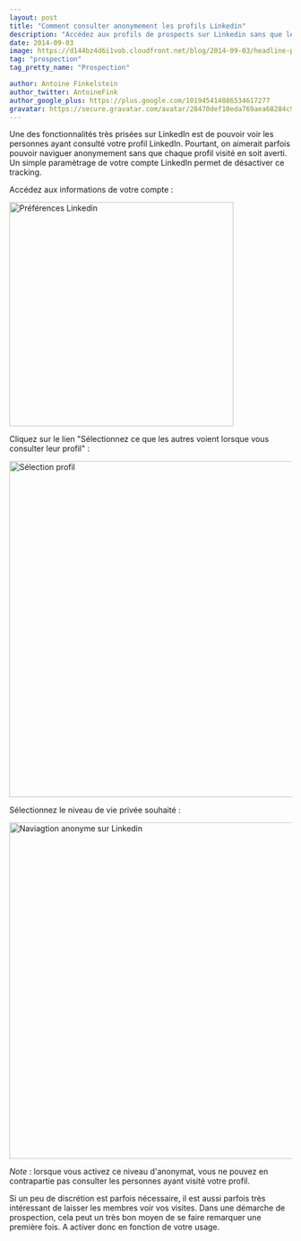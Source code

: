 ```yaml
---
layout: post
title: "Comment consulter anonymement les profils Linkedin"
description: "Accédez aux profils de prospects sur Linkedin sans que le site leur affiche votre présence."
date: 2014-09-03
image: https://d144bz4d6i1vob.cloudfront.net/blog/2014-09-03/headline-picture.jpg
tag: "prospection"
tag_pretty_name: "Prospection"

author: Antoine Finkelstein
author_twitter: AntoineFink
author_google_plus: https://plus.google.com/101945414886534617277
gravatar: https://secure.gravatar.com/avatar/28470def10eda769aea68284c919493f?d=mm&s=40&r=G
---
```


Une des fonctionnalités très prisées sur LinkedIn est de pouvoir voir les personnes ayant consulté votre profil LinkedIn. Pourtant, on aimerait parfois pouvoir naviguer anonymement sans que chaque profil visité en soit averti. Un simple paramètrage de votre compte LinkedIn permet de désactiver ce tracking.

Accédez aux informations de votre compte :

<img class="img-responsive" src="https://d144bz4d6i1vob.cloudfront.net/blog/2014-09-03/img0.jpg" alt="Préférences Linkedin" width="400" />

Cliquez sur le lien "Sélectionnez ce que les autres voient lorsque vous consulter leur profil" :

<img class="img-responsive" src="https://d144bz4d6i1vob.cloudfront.net/blog/2014-09-03/img1.jpg" alt="Sélection profil" width="600" />

Sélectionnez le niveau de vie privée souhaité :

<img class="img-responsive" src="https://d144bz4d6i1vob.cloudfront.net/blog/2014-09-03/img2.jpg" alt="Naviagtion anonyme sur Linkedin" width="600" />

*Note* : lorsque vous activez ce niveau d'anonymat, vous ne pouvez en contrapartie pas consulter les personnes ayant visité votre profil.

Si un peu de discrétion est parfois nécessaire, il est aussi parfois très intéressant de laisser les membres voir vos visites. Dans une démarche de prospection, cela peut un très bon moyen de se faire remarquer une première fois. A activer donc en fonction de votre usage.